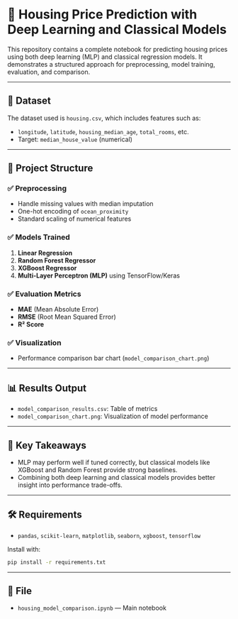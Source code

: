 
# 🧠 Housing Price Prediction with Deep Learning and Classical Models

This repository contains a complete notebook for predicting housing prices using both deep learning (MLP) and classical regression models. It demonstrates a structured approach for preprocessing, model training, evaluation, and comparison.

---

## 📁 Dataset
The dataset used is `housing.csv`, which includes features such as:
- `longitude`, `latitude`, `housing_median_age`, `total_rooms`, etc.
- Target: `median_house_value` (numerical)

---

## 📌 Project Structure

### ✅ Preprocessing
- Handle missing values with median imputation
- One-hot encoding of `ocean_proximity`
- Standard scaling of numerical features

### ✅ Models Trained
1. **Linear Regression**
2. **Random Forest Regressor**
3. **XGBoost Regressor**
4. **Multi-Layer Perceptron (MLP)** using TensorFlow/Keras

### ✅ Evaluation Metrics
- **MAE** (Mean Absolute Error)
- **RMSE** (Root Mean Squared Error)
- **R² Score**

### ✅ Visualization
- Performance comparison bar chart (`model_comparison_chart.png`)

---

## 📊 Results Output
- `model_comparison_results.csv`: Table of metrics
- `model_comparison_chart.png`: Visualization of model performance

---

## 🧠 Key Takeaways
- MLP may perform well if tuned correctly, but classical models like XGBoost and Random Forest provide strong baselines.
- Combining both deep learning and classical models provides better insight into performance trade-offs.

---

## 🛠️ Requirements
- `pandas`, `scikit-learn`, `matplotlib`, `seaborn`, `xgboost`, `tensorflow`

Install with:
```bash
pip install -r requirements.txt
```

---

## 📂 File
- `housing_model_comparison.ipynb` — Main notebook
